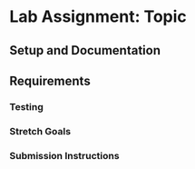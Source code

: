 # Lab Assignment: Topic

## Setup and Documentation

## Requirements

### Testing

### Stretch Goals

### Submission Instructions
